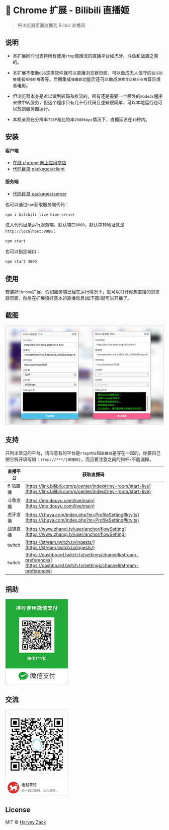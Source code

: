 # :strawberry: Chrome 扩展 - Bilibili 直播姬

> 把浏览器页面直播到 Bilibili 直播间

## 说明

-   本扩展同时也支持所有使用`rtmp`做推流的直播平台如虎牙、斗鱼和战旗之类的。

-   本扩展不借助`OBS`这类软件就可以直播浏览器页面，可以做成无人值守的`音乐轮播`或者`视频轮播`等等，后期集成`弹幕姬`功能后还可以做成`弹幕互动积分点播`音乐或者电影。

-   但浏览器本身是难以做到转码和推流的，所有还是需要一个额外的`NodeJs`程序来做中转服务，但这个程序只有几十行代码且逻辑很简单，可以本地运行也可以放到服务器运行。

-   本机亲测在分辨率`720P`和比特率`2500kbps`情况下，直播延迟在`10`秒内。

## 安装

#### 客户端

-   [在线 chrome 网上应用商店](https://chrome.google.com/webstore/detail/jfgjlmafdjaofbkjpaoojooghnocjcag)
-   [代码目录 packages/client](./packages/client)

#### 服务端

-   [代码目录 packages/server](./packages/server)

也可以通过`npm`获取服务端代码：

```bash
npm i bilibili-live-hime-server
```

进入代码目录运行服务端，默认端口`8080`，默认中转地址就是`http://localhost:8080`：

```bash
npm start
```

也可以指定端口：

```bash
npm start 3000
```

## 使用

安装好`Chrome`扩展，假如服务端已经在运行情况下，就可以打开你想直播的浏览器页面，然后在扩展填好基本的直播信息(如下图)就可以开播了。

## 截图

<img src="./images/screenshot.png" width="640">

## 支持

只列出常见的平台，请注意有的平台是`rtmp地址`和`直播码`是写在一起的，你要自己把它拆开填写如：`rtmp://***/{直播码}`，而且要注意之间的斜杆`/`不能漏掉。

| 直播平台 | 获取直播码                                                                                                                         |
| -------- | ---------------------------------------------------------------------------------------------------------------------------------- |
| B 站直播 | [https://link.bilibili.com/p/center/index#/my-room/start-live](https://link.bilibili.com/p/center/index#/my-room/start-live)       |
| 斗鱼直播 | [https://mp.douyu.com/live/main](https://mp.douyu.com/live/main)                                                                   |
| 虎牙直播 | [https://i.huya.com/index.php?m=ProfileSetting#ktylts](https://i.huya.com/index.php?m=ProfileSetting#ktylts)                       |
| 战旗直播 | [https://www.zhanqi.tv/user/anchor/flowSetting](https://www.zhanqi.tv/user/anchor/flowSetting)                                     |
| twitch   | [https://stream.twitch.tv/ingests/](https://stream.twitch.tv/ingests/)                                                             |
| twitch   | [https://dashboard.twitch.tv/settings/channel#stream-preferences](https://dashboard.twitch.tv/settings/channel#stream-preferences) |

## 捐助

![捐助](./images/wechatpay.jpg)

## 交流

![QQ 群](./images/qqgroup.png)

## License

MIT © [Harvey Zack](https://sleepy.im/)
